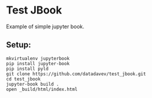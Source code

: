 # Test JBook

Example of simple jupyter book.


## Setup:

```
mkvirtualenv jupyterbook
pip install jupyter-book
pip install pyld
git clone https://github.com/datadavev/test_jbook.git
cd test_jbook
jupyter-book build .
open _build/html/index.html
```

